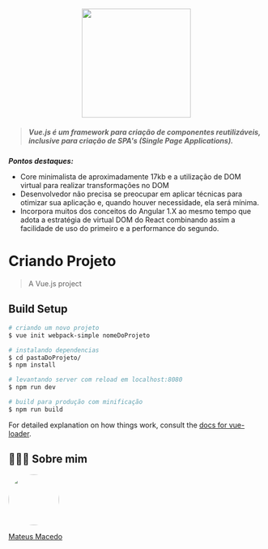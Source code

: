 <h1 align="center">
<img src="https://vuejs.org/images/logo.png" width="215" height="215">
 <br>
</h1>

> ##### Vue.js é um framework para criação de componentes reutilizáveis, inclusive para criação de SPA's (Single Page Applications).

_**Pontos destaques:**_

* Core minimalista de aproximadamente 17kb e a utilização de DOM virtual para realizar transformações no DOM
* Desenvolvedor não precisa se preocupar em aplicar técnicas para otimizar sua aplicação e, quando houver necessidade, ela será mínima.
* Incorpora muitos dos conceitos do Angular 1.X ao mesmo tempo que adota a estratégia de virtual DOM do React combinando assim a facilidade de uso do primeiro e a performance do segundo.

# Criando Projeto

> A Vue.js project

## Build Setup

``` bash
# criando um novo projeto
$ vue init webpack-simple nomeDoProjeto

# instalando dependencias
$ cd pastaDoProjeto/
$ npm install

# levantando server com reload em localhost:8080
$ npm run dev

# build para produção com minificação
$ npm run build
```

For detailed explanation on how things work, consult the [docs for vue-loader](http://vuejs.github.io/vue-loader).

## 👨🏻‍🚀 Sobre mim
<a href="https://www.linkedin.com/in/mateus-macedo-937a32163/">
 <img style="border-radius:50%" width="100px; "src="https://avatars.githubusercontent.com/u/63172367?s=460&u=11fd26ea8a7f5663d7707d7ef254e4f8bfca1b05&v=4"/>
 <p>Mateus Macedo</p>
</a>
